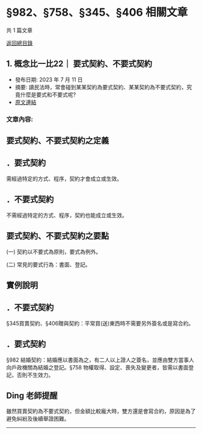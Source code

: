 # §982、§758、§345、§406 相關文章

共 1 篇文章

[返回總目錄](00_總目錄.md)

## 1. 概念比一比22｜ 要式契約、不要式契約

- 發布日期: 2023 年 7 月 11 日
- 摘要: 讀民法時，常會碰到某某契約為要式契約、某某契約為不要式契約，究竟什麼是要式和不要式呢?
- [原文連結](https://www.jasper-realestate.com/%e6%a6%82%e5%bf%b5%e6%af%94%e4%b8%80%e6%af%9422-%e8%a6%81%e5%bc%8f%e5%a5%91%e7%b4%84_%e4%b8%8d%e8%a6%81%e5%bc%8f%e5%a5%91%e7%b4%84/)

### 文章內容:

## 要式契約、不要式契約之定義

## ．要式契約

需經過特定的方式、程序，契約才會成立或生效。

## ．不要式契約

不需經過特定的方式、程序，契約也能成立或生效。

## 要式契約、不要式契約之要點

(一) 契約以不要式為原則，要式為例外。

(二) 常見的要式行為：書面、登記。

## 實例說明

## ．不要式契約

§345買賣契約、§406贈與契約：平常買(送)東西時不需要另外簽名或是寫合約。

## ．要式契約

§982 結婚契約：結婚應以書面為之，有二人以上證人之簽名，並應由雙方當事人向戶政機關為結婚之登記。§758 物權取得、設定、喪失及變更者，皆需以書面登記，否則不生效力。

## Ding 老師提醒

雖然買賣契約為不要式契約，但金額比較龐大時，雙方還是會寫合約，原因是為了避免糾紛及後續舉證困難。

---

